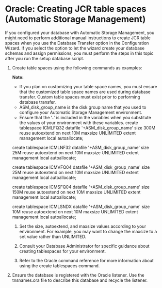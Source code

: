 # Oracle: Creating JCR table spaces \(Automatic Storage Management\)

If you configured your database with Automatic Storage Management, you might need to perform additional manual instructions to create JCR table spaces when you use the Database Transfer option in the Configuration Wizard. If you select the option to let the wizard create your database schemas and assign permissions, you must perform the steps in this topic after you run the setup database script.

1.  Create table spaces using the following commands as examples:

    **Note:**

    -   If you plan on customizing your table space names, you must ensure that the customized table space names are used during database transfer. Custom table spaces must exist prior to performing database transfer.
    -   ASM\_disk\_group\_name is the disk group name that you used to configure your Automatic Storage Management environment.
    -   Ensure that the '**.**' is included in the variables when you substitute the values of your environment with these variables.
    create tablespace ICMLFQ32 datafile '+ASM\_disk\_group\_name' size 300M reuse autoextend on next 10M maxsize UNLIMITED extent management local autoallocate;

    create tablespace ICMLNF32 datafile '+ASM\_disk\_group\_name' size 25M reuse autoextend on next 10M maxsize UNLIMITED extent management local autoallocate;

    create tablespace ICMVFQ04 datafile '+ASM\_disk\_group\_name' size 25M reuse autoextend on next 10M maxsize UNLIMITED extent management local autoallocate;

    create tablespace ICMSFQ04 datafile '+ASM\_disk\_group\_name' size 150M reuse autoextend on next 10M maxsize UNLIMITED extent management local autoallocate;

    create tablespace ICMLSNDX datafile '+ASM\_disk\_group\_name' size 10M reuse autoextend on next 10M maxsize UNLIMITED extent management local autoallocate;

    1.  Set the size, autoextend, and maxsize values according to your environment. For example, you may want to change the maxsize to a set value rather than UNLIMITED.

    2.  Consult your Database Administrator for specific guidance about creating tablespaces for your environment.

    3.  Refer to the Oracle command reference for more information about using the create tablespaces command.

2.  Ensure the database is registered with the Oracle listener. Use the tnsnames.ora file to describe this database and recycle the listener.




